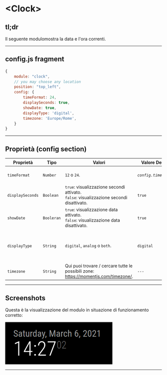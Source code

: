 # \<Clock\>

## tl;dr

Il seguente modulomostra la data e l'ora correnti.

---

## config.js fragment

```js
{
    module: "clock",
    // you may choose any location
    position: "top_left",
    config: {
        timeFormat: 24,
        displaySeconds: true,
        showDate: true,
        displayType: 'digital',
        timezone: 'Europe/Rome',
    }
}
```

---

## Proprietà (config section)

| Proprietà        | Tipo                                               | Valori                                                                             | Valore Default          | Inderogabilità           | Descrizione              |
| ---------------- | -------------------------------------------------- | ---------------------------------------------------------------------------------- | ----------------------- | ------------------------ | ------------------------ |
| `timeFormat` | `Number` | `12` o `24`. | _`config.timeFormat`_ | `OPTIONAL` | Formato dell'ora (12 o 24 ore) |
| `displaySeconds` | `Boolean` | `true`: visualizzazione secondi attivato. <br> `false`: visualizzazione secondi disattivato.  | `true` | `OPTIONAL` | Attiva / disattiva visualizzazione secondi. |
| `showDate` | `Booleran` | `true`: visualizzazione data attivato. <br> `false`: visualizzazione data disattivato. | `true` | `OPTIONAL` | Attiva / disattiva visualizzazione data. |
| `displayType` | `String` | `digital`, `analog` o `both`. | `digital` | `OPTIONAL` | Visualizzazione orario come orologio analogico, digitale o entrambi |
| `timezone` | `String` | Qui puoi trovare / cercare tutte le possibili zone: https://momentjs.com/timezone/. | `---` | `REQUIRED` | Zona di cui mostrare l'ora |

---

## Screenshots

Questa è la visualizzazione del modulo in situazione di funzionamento corretto:

![resources/clock.png](resources/clock.png)

---
